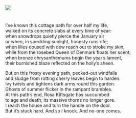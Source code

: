 <a href="https://www.kent-maps.online"><img src="https://kent-map.github.io/mdpress/juncture/ve-button.png"></a>
<param ve-config title="The Back Path at Wingham" author="Diana Hirst" layout="vtl" 
banner="https://stor.artstor.org/stor/b4b1e2ee-a94d-4fd6-aec2-2bf7902abfb6">

<param ve-entity eid="Q2632094" aliases="Wingham">

#

I’ve known this cottage path for over half my life,    
walked on its concrete slabs at every time of year:   
when snowdrops quietly pierce the January air    
or when, in speckling sunlight, honesty runs rife;   
when lilies doused with dew reach out to stroke my skin,   
while from the rosebed Queen of Denmark floats her scent;   
when bronze chrysanthemums begin the year’s lament,   
their burnished blaze reflected on the holly’s  sheen.   

But on this frosty evening path, pecked-out windfalls   
and sludge from rotting cherry leaves begin to harden.    
Ivy twists and tightens dark arms round this garden.   
Ghosts of summer flicker in the rampant brambles.   
At this path’s end, Rosa Kiftsgate has succumbed   
to age and  death; its massive thorns no longer gore.   
I reach the house and turn the handle on the door.   
But it’s stuck hard. And so I knock. And no-one comes.  
